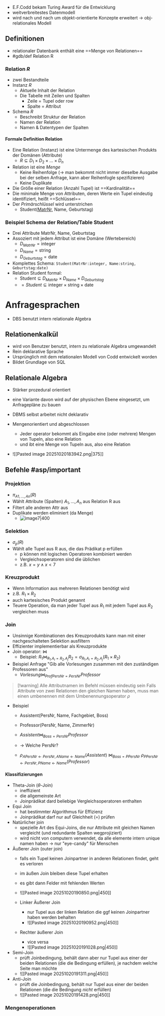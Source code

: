 - E.F.Codd bekam Turing Award für die Entwicklung
- weitverbreitestes Datenmodell
- wird nach und nach um objekt-orientierte Konzepte erweitert -> obj-relationales Modell
## Definitionen
- relationaler Datenbank enthält eine ==Menge von Relationen==
- #gdb/def Relation R
### Relation *R*
- zwei Bestandteile
- Instanz *R*
	- Aktuelle Inhalt der Relation
	- Die Tabelle mit Zeilen und Spalten
	    - Zeile = Tupel oder row
	    - Spalte = Attribut
- Schema *R*
	- Beschreibt Struktur der Relation
	- Namen der Relation
	- Namen & Datentypen der Spalten

#### Formale Definition Relation
  - Eine Relation (Instanz) ist eine Untermenge des kartesischen Produkts der Domänen (Attribute)
    - $R\subseteq D_1\times D_{2}\times\dots \times D_{n}$
  - Relation ist eine *Menge*
    - Keine Reihenfolge (-> man bekommt nicht immer dieselbe Ausgabe bei der selben Anfrage, kann aber Reihenfogle spezifizieren)
    - Keine Duplikate
- Die Größe einer Relation (Anzahl Tupel) ist ==Kardinalität== 
- Die minimale Menge von Attributen, deren Werte ein Tupel eindeutig identifiziert, heißt ==Schlüssel== 
- Der *Primärschlüssel* wird unterstrichen
	- Student(<u>MatrNr</u>, Name, Geburtstag)

### Beispiel Schema der Relation/Table Student
- Drei Attribute MatrNr, Name, Geburtstag
- Assoziert mit jedem Attribut ist eine Domäne (Wertebereich)
	- $D_{MatrNr}=\text{integer}$
	- $D_{Name}=\text{string}$
	- $D_{Geburtstag}=\text{date}$
- Komplettes Schema: `Student(MatrNr:integer, Name:string, Geburtstag:date)`
- Relation Student formal: 
	- $\text{Student}\subseteq D_{MatrNr}\times D_{Name}\times D_{Geburtstag}$
	- $=Student\subseteq \text{integer}\times \text{string}\times \text{date}$

# Anfragesprachen
- DBS benutzt intern relationale Algebra
## Relationenkalkül
- wird von Benutzer benutzt, intern zu relationale Algebra umgewandelt
- Rein deklarative Sprache
- Ursprünglich mit dem relationalen Modell von Codd entwickelt worden
- Bildet Grundlage von SQL
## Relationale Algebra
- Stärker prozedural orientiert
- eine Variante davon wird auf der physischen Ebene eingesetzt, um Anfragepläne zu bauen
- DBMS selbst arbeitet nicht deklarativ

- Mengenorientiert und abgeschlossen
	- Jeder operator bekommt als Eingabe eine (oder mehrere) Mengen von Tupeln, also eine Relation
	- und ibt eine Menge von Tupeln aus, also eine Relation
- ![[Pasted image 20251020183942.png|375]]


## Befehle #asp/important 
### Projektion
- $\pi_{A1,\dots,An}(R)$
- Wählt Attribute (Spalten) $A_1, \dots, A_n$ aus Relation R aus
- Filtert alle anderen Attr aus
- Duplikate werden eliminiert (da Menge)
  - ![image7|400](224fc486bcee4ff6b23712ea65abf470.png)
### Selektion
- $\sigma_{p}(R)$
- Wählt alle Tupel aus R aus, die das Prädikat p erfüllen
	- p können mit logischen Operatoren kombiniert werden
	- Vergleichsoperatoren sind die üblichen
	- z.B. $x=y \wedge x<7$
### Kreuzprodukt
- Wenn Information aus mehreren Relationen benötigt wird
- z.B. $R_1\times R_2$
- auch kartesisches Produkt genannt
- Teuere Operation, da man jeder Tupel aus $R_1$ mit jedem Tupel aus $R_2$ vergleichen muss
### Join
- Unsinnige Kombinationen des Kreuzprodukts kann man mit einer nachgeschalteten Selektion ausfiltern
- Effizienter implementierbar als Kreuzprodukte
- Join operator: $\bowtie$
	- Beispiel: $R_{1}\bowtie_{R_{1}.A_{i}=R_{2}.A_{j}}R_{2}=\sigma_{R_{1}.A_{i}=R_{2}.A_{j}}(R_{1}\times R_{2})$
- Beispiel Anfrage "Gib alle Vorlesungen zusammen mit den zuständigen Professoren aus"
	- $Vorlesung\bowtie_{ProfPersNr=PersNr}Professor$

>[!warning] Alle Attributnamen im Befehl müssen eindeutig sein
> Falls Attribute von zwei Relationen den gleichen Namen haben, muss man einen umbenennen mit dem Umbenennungsoperator $\rho$
- Beispiel
	- Assistent(PersNr, Name, Fachgebiet, Boss)
	- Professor(PersNr, Name, ZimmerNr)
	- $Assistent\bowtie_{Boss=PersNr} Professor$
	- -> Welche PersNr?
	
	- $\rho_{APersNr\leftarrow PersNr, AName\leftarrow Name}(Assistent)$
		$\bowtie_{Boss=PPersNr}$
		$\rho_{PPersNr\leftarrow PersNr, PName\leftarrow Name}(Professor)$

#### Klassifizierungen
- Theta-Join ($\theta$-Join) 
	- ineffizient
	- die allgemeinste Art
	- Joinprädikat dard beliebige Vergleichsoperatoren enthalten
- Equi Join 
	- hat bestimmter Algorithmus für Effizienz
	- Joinprädikat darf nur auf Gleichheit (=) prüfen
- Natürlicher join
	- spezielle Art des Equi-Joins, die nur Attribute mit gleichen Namen vergleicht (und redundante Spalten wegprojiziert)
	- wird nicht von computern verwendet, da alle elemente intern unique namen haben -> nur "eye-candy" für Menschen
- Äußerer Join (outer join)
	- falls ein Tupel keinen Joinpartner in anderen Relationen findet, geht es verloren
	- im äußen Join bleiben diese Tupel erhalten
	- es gibt dann Felder mit fehlenden Werten 
	- ![[Pasted image 20251020190850.png|450]]

	- Linker Äußerer Join
		- nur Tupel aus der linken Relation die ggf keinen Joinpartner haben werden behalten
		- ![[Pasted image 20251020190952.png|450]]
	- Rechter äußerer Join
		- vice versa
		- ![[Pasted image 20251020191028.png|450]]
- Semi-Join
	- prüft Joinbedingung, behält dann aber nur Tupel aus einer der beiden Relationen (die die Bedingung erfüllen), je nachdem welche Seite man möchte
	- ![[Pasted image 20251020191311.png|450]]
- Anti-Join
	- prüft die Joinbedingung, behält nur Tupel aus einer der beiden Relationen (die die Bedingung *nicht* erfüllen)
	- ![[Pasted image 20251020191428.png|450]]

### Mengenoperationen